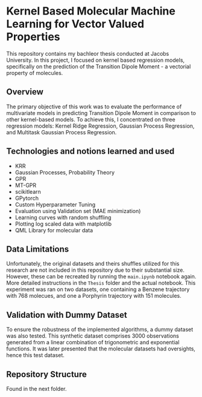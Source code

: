 # Kernel Based Molecular Machine Learning for Vector Valued Properties

This repository contains my bachleor thesis conducted at Jacobs University. In this project, I focused on kernel based regression models, specifically on the prediction of the Transition Dipole Moment - a vectorial property of molecules.

## Overview

The primary objective of this work was to evaluate the performance of multivariate models in predicting Transition Dipole Moment in comparison to other kernel-based models. To achieve this, I concentrated on three regression models: Kernel Ridge Regression, Gaussian Process Regression, and Multitask Gaussian Process Regression.

## Technologies and notions learned and used

- KRR
- Gaussian Processes, Probability Theory
- GPR
- MT-GPR
- scikitlearn
- GPytorch
- Custom Hyperparameter Tuning
- Evaluation using Validation set (MAE minimization)
- Learning curves with random shuffling
- Plotting log scaled data with matplotlib
- QML Library for molecular data

## Data Limitations

Unfortunately, the original datasets  and theirs shuffles utilized for this research are not included in this repository due to their substantial size. However, these can be recreated by running the ``main.ipynb`` notebook again. More detailed instructions in the ``Thesis`` folder and the actual notebook. This experiment was ran on two datasets, one containing a Benzene trajectory with 768 molecues, and one a Porphyrin trajectory with 151 molecules.

## Validation with Dummy Dataset

To ensure the robustness of the implemented algorithms, a dummy dataset was also tested. This synthetic dataset comprises 3000 observations generated from a linear combination of trigonometric and exponential functions. It was later presented that the molecular datasets had oversights, hence this test dataset.



## Repository Structure

Found in the next folder.

